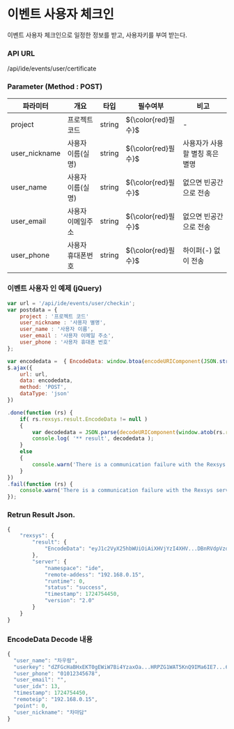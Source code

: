 이벤트 사용자 체크인
==========================
이벤트 사용자 체크인으로 일정한 정보를 받고, 사용자키를 부여 받는다.

### API URL

/api/ide/events/user/certificate

### Parameter (Method : POST)

|파라미터|개요|타입|필수여부|비고|
|------|---|---|---|---|
|project|프로젝트 코드|string|${\color{red}필수}$|-|
|user_nickname|사용자 이름(실명)|string|${\color{red}필수}$|사용자가 사용할 별칭 혹은 별명|
|user_name|사용자 이름(실명)|string|${\color{red}필수}$|없으면 빈공간으로 전송|
|user_email|사용자 이메일주소|string|${\color{red}필수}$|없으면 빈공간으로 전송|
|user_phone|사용자 휴대폰번호|string|${\color{red}필수}$|하이퍼(-) 없이 전송|


### 이벤트 사용자 인 예제 (jQuery)
```javascript
var url = '/api/ide/events/user/checkin';
var postdata = {
	project : '프로젝트 코드'
	user_nickname : '사용자 별명',
	user_name : '사용자 이름',
	user_email : '사용자 이메일 주소',
	user_phone : '사용자 휴대폰 번호'
};

var encodedata =  { EncodeData: window.btoa(encodeURIComponent(JSON.stringify( postdata ))) };
$.ajax({
	url: url,
	data: encodedata,
	method: 'POST',
	dataType: 'json'
})

.done(function (rs) {
	if( rs.rexsys.result.EncodeData != null )
	{
		var decodedata = JSON.parse(decodeURIComponent(window.atob(rs.rexsys.result.EncodeData)))
		console.log( '** result', decodedata );	
	}
	else
	{
		console.warn('There is a communication failure with the Rexsys server.');
	}
})
.fail(function (rs) {
	console.warn('There is a communication failure with the Rexsys server.');
});
```

### Retrun Result Json.

```javascript
{
    "rexsys": {
        "result": {
            "EncodeData": "eyJ1c2VyX25hbWUiOiAiXHVjYzI4XHV...DBnRVdpVzdCaTRZemF4T2FoZWRzUjcweFlnZ1Jsd1kwZXZuZ3ZDTGZIUlBaRzFXQVQ1S25ROUlNYTZJRTdvaEF1RmQzcWdHYzF1YUxjR1hidXkraEJUMWFYWGZGaGhVMHA2UlhURS9tcXUrcld6UWU3TFJ1V0NtdVBxKzhzVnJpWWNzcXJyUUFheVJoSEY0UmFGWWRScWVPRVV0eTQ0PSIs...0NDUwLCAicmVtb3RlaXAiOiAiMTkyLjE2OC4wLjE1IiwgInBvaW50IjogMCwgInVzZXJfbmlja25hbWUiOiA...n0="
        },
        "server": {
            "namespace": "ide",
            "remote-addess": "192.168.0.15",
            "runtime": 0,
            "status": "success",
            "timestamp": 1724754450,
            "version": "2.0"
        }
    }
}
```
### EncodeData Decode 내용
```javascript
{
  "user_name": "차우람",
  "userkey": "dZFGcHaBHxEKT0gEWiW7Bi4YzaxOa...HRPZG1WAT5KnQ9IMa6IE7...6RXTE/mqu+rWzQe7LRuWCmuPq+8sVriYcsqrrQAayRhHF4...4=",
  "user_phone": "01012345678",
  "user_email": "",
  "user_idx": 13,
  "timestamp": 1724754450,
  "remoteip": "192.168.0.15",
  "point": 0,
  "user_nickname": "차마담"
}
```

